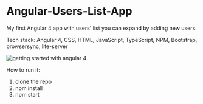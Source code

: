 # Angular-Users-List-App
My first Angular 4 app with users' list you can expand by adding new users.

Tech stack: Angular 4, CSS, HTML, JavaScript, TypeScript, NPM, Bootstrap, browsersync, lite-server

![getting started with angular 4](https://user-images.githubusercontent.com/17829904/31628681-bb618c18-b2b1-11e7-84dc-80371967760d.png)

How to run it:
  1. clone the repo
  2. npm install
  3. npm start
